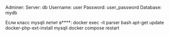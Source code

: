 Adminer:
Server: db
Username: user
Password: user_password
Database: mydb

Если класс mysqli летит в\*\*\*\*:
docker exec -it parser bash
apt-get update
docker-php-ext-install mysqli
docker compose restart
